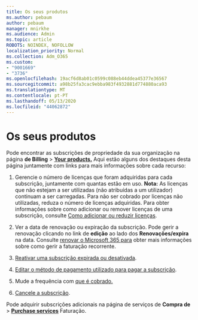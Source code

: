 ```yaml
---
title: Os seus produtos
ms.author: pebaum
author: pebaum
manager: mnirkhe
ms.audience: Admin
ms.topic: article
ROBOTS: NOINDEX, NOFOLLOW
localization_priority: Normal
ms.collection: Adm_O365
ms.custom:
- "9001669"
- "3736"
ms.openlocfilehash: 19acf6d8ab01c0599c088eb44ddea45377e36567
ms.sourcegitcommit: a98b25fa3cac9ebba983f4932881d774880aca93
ms.translationtype: MT
ms.contentlocale: pt-PT
ms.lasthandoff: 05/13/2020
ms.locfileid: "44062872"
---
```

# <a name="your-products"></a>Os seus produtos

Pode encontrar as subscrições de propriedade da sua organização na página **de Billing**  >  **[Your products.](https://go.microsoft.com/fwlink/p/?linkid=842054)** Aqui estão alguns dos destaques desta página juntamente com links para mais informações sobre cada recurso:

1. Gerencie o número de licenças que foram adquiridas para cada subscrição, juntamente com quantas estão em uso.  **Nota:** As licenças que não estejam a ser utilizadas (não atribuídas a um utilizador) continuam a ser carregadas.  Para não ser cobrado por licenças não utilizadas, reduza o número de licenças adquiridas. Para obter informações sobre como adicionar ou remover licenças de uma subscrição, consulte [Como adicionar ou reduzir licenças](https://docs.microsoft.com/alchemyinsights/how-to-add-or-reduce-licenses).

2. Ver a data de renovação ou expiração da subscrição.  Pode gerir a renovação clicando no link de **edição** ao lado dos **Renovações/expira** na data.  Consulte [renovar o Microsoft 365 para](https://go.microsoft.com/fwlink/?linkid=2119216) obter mais informações sobre como gerir a faturação recorrente.

3. [Reativar uma subscrição expirada ou desativada](https://go.microsoft.com/fwlink/?linkid=2117519).

4. [Editar o método de pagamento utilizado para pagar a subscrição](https://go.microsoft.com/fwlink/?linkid=2117167).

5. Mude a frequência com [que é cobrado.](https://go.microsoft.com/fwlink/?linkid=2119112)

6. [Cancele a subscrição](https://go.microsoft.com/fwlink/?linkid=2119113).

Pode adquirir subscrições adicionais na página de serviços de **Compra de**  >  [**Purchase services**](https://go.microsoft.com/fwlink/p/?linkid=868433) Faturação.
